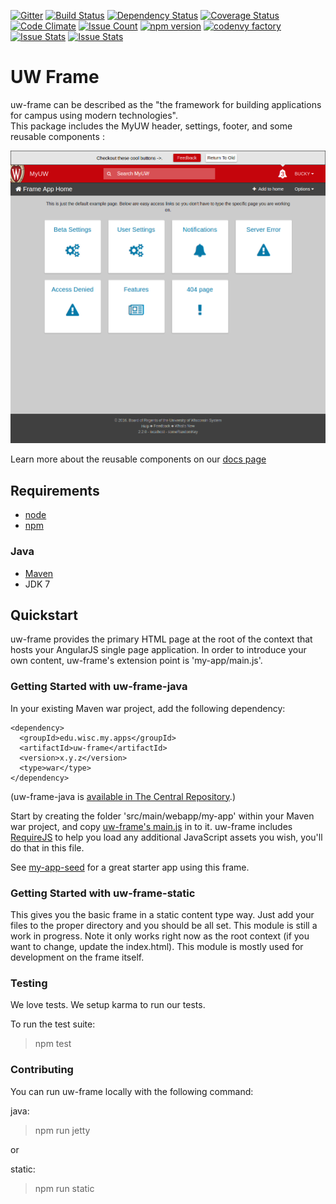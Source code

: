 [![Gitter](https://badges.gitter.im/UW-Madison-DoIT/uw-frame.svg)](https://gitter.im/UW-Madison-DoIT/uw-frame?utm_source=badge&utm_medium=badge&utm_campaign=pr-badge)
[![Build Status](https://travis-ci.org/UW-Madison-DoIT/uw-frame.svg)](https://travis-ci.org/UW-Madison-DoIT/uw-frame)
[![Dependency Status](https://dependencyci.com/github/UW-Madison-DoIT/uw-frame/badge)](https://dependencyci.com/github/UW-Madison-DoIT/uw-frame)
[![Coverage Status](https://coveralls.io/repos/UW-Madison-DoIT/uw-frame/badge.svg?branch=master&service=github)](https://coveralls.io/github/UW-Madison-DoIT/uw-frame?branch=master) [![Code Climate](https://codeclimate.com/github/UW-Madison-DoIT/uw-frame/badges/gpa.svg)](https://codeclimate.com/github/UW-Madison-DoIT/uw-frame) [![Issue Count](https://codeclimate.com/github/UW-Madison-DoIT/uw-frame/badges/issue_count.svg)](https://codeclimate.com/github/UW-Madison-DoIT/uw-frame)
[![npm version](https://badge.fury.io/js/uw-frame.svg)](https://badge.fury.io/js/uw-frame)
[![codenvy factory](https://codenvy.com/factory/resources/factory-white.png)](https://codenvy.com/factory?id=au4tpiai3n1ygpy1)
[![Issue Stats](http://issuestats.com/github/uw-madison-doit/uw-frame/badge/pr)](http://issuestats.com/github/uw-madison-doit/uw-frame)
[![Issue Stats](http://issuestats.com/github/uw-madison-doit/uw-frame/badge/issue)](http://issuestats.com/github/uw-madison-doit/uw-frame)

UW Frame
=========

uw-frame can be described as the "the framework for building applications for campus using modern technologies".  
This package includes the MyUW header, settings, footer, and some reusable components :

![uw-frame screenshot](uw-frame-screenshot.png "UW Frame")

Learn more about the reusable components on our [docs page](http://uw-madison-doit.github.io/uw-frame/)

## Requirements

* [node](https://nodejs.org/en/)
* [npm](https://www.npmjs.com/)

### Java
* [Maven](http://maven.apache.org)
* JDK 7

## Quickstart

uw-frame provides the primary HTML page at the root of the context that hosts your AngularJS single page application. In order to introduce your own content, uw-frame's extension point is 'my-app/main.js'.

### Getting Started with uw-frame-java

In your existing Maven war project, add the following dependency:

```
<dependency>
  <groupId>edu.wisc.my.apps</groupId>
  <artifactId>uw-frame</artifactId>
  <version>x.y.z</version>
  <type>war</type>
</dependency>
```

(uw-frame-java is [available in The Central Repository](http://search.maven.org/#search%7Cgav%7C1%7Cg%3A%22edu.wisc.my.apps%22%20AND%20a%3A%22uw-frame%22).)

Start by creating the folder 'src/main/webapp/my-app' within your Maven war project, and copy [uw-frame's main.js](https://github.com/UW-Madison-DoIT/uw-frame/blob/master/src/main/webapp/my-app/main.js) in to it.
uw-frame includes [RequireJS](http://requirejs.org/) to help you load any additional JavaScript assets you wish, you'll do that in this file.

See [my-app-seed](https://github.com/UW-Madison-DoIT/my-app-seed) for a great starter app using this frame.

### Getting Started with uw-frame-static

This gives you the basic frame in a static content type way. Just add your files to the proper directory and you should be all set. This module is still a work in progress. Note it only works right now as the root context (if you want to change, update the index.html). This module is mostly used for development on the frame itself.

### Testing

We love tests. We setup karma to run our tests.

To run the test suite:

> npm test

### Contributing

You can run uw-frame locally with the following command:

java:
> npm run jetty

or 

static:
> npm run static
